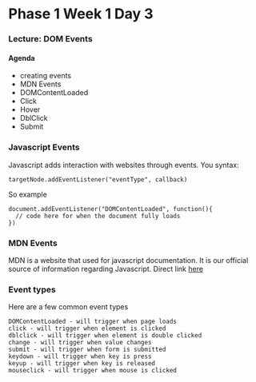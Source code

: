 # Phase 1 Week 1 Day 3

### Lecture: DOM Events

#### Agenda

* creating events
* MDN Events
* DOMContentLoaded
* Click
* Hover
* DblClick
* Submit

### Javascript Events

Javascript adds interaction with websites through events. You syntax:

```
targetNode.addEventListener("eventType", callback)
```

So example

```
document.addEventListener("DOMContentLoaded", function(){
  // code here for when the document fully loads
})
```

### MDN Events

MDN is a website that used for javascript documentation. It is our official source of information regarding Javascript. Direct link [here](https://developer.mozilla.org/en-US/docs/Web/Events)

### Event types
Here are a few common event types
```
DOMContentLoaded - will trigger when page loads
click - will trigger when element is clicked
dblclick - will trigger when element is double clicked
change - will trigger when value changes
submit - will trigger when form is submitted
keydown - will trigger when key is press
keyup - will trigger when key is released
mouseclick - will trigger when mouse is clicked
```